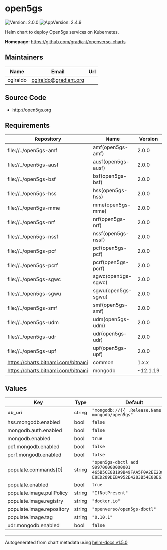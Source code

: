 # open5gs

![Version: 2.0.0](https://img.shields.io/badge/Version-2.0.0-informational?style=flat-square) ![AppVersion: 2.4.9](https://img.shields.io/badge/AppVersion-2.4.9-informational?style=flat-square)

Helm chart to deploy Open5gs services on Kubernetes.

**Homepage:** <https://github.com/gradiant/openverso-charts>

## Maintainers

| Name | Email | Url |
| ---- | ------ | --- |
| cgiraldo | cgiraldo@gradiant.org |  |

## Source Code

* <http://open5gs.org>

## Requirements

| Repository | Name | Version |
|------------|------|---------|
| file://../open5gs-amf | amf(open5gs-amf) | 2.0.0 |
| file://../open5gs-ausf | ausf(open5gs-ausf) | 2.0.0 |
| file://../open5gs-bsf | bsf(open5gs-bsf) | 2.0.0 |
| file://../open5gs-hss | hss(open5gs-hss) | 2.0.0 |
| file://../open5gs-mme | mme(open5gs-mme) | 2.0.0 |
| file://../open5gs-nrf | nrf(open5gs-nrf) | 2.0.0 |
| file://../open5gs-nssf | nssf(open5gs-nssf) | 2.0.0 |
| file://../open5gs-pcf | pcf(open5gs-pcf) | 2.0.0 |
| file://../open5gs-pcrf | pcrf(open5gs-pcrf) | 2.0.0 |
| file://../open5gs-sgwc | sgwc(open5gs-sgwc) | 2.0.0 |
| file://../open5gs-sgwu | sgwu(open5gs-sgwu) | 2.0.0 |
| file://../open5gs-smf | smf(open5gs-smf) | 2.0.0 |
| file://../open5gs-udm | udm(open5gs-udm) | 2.0.0 |
| file://../open5gs-udr | udr(open5gs-udr) | 2.0.0 |
| file://../open5gs-upf | upf(open5gs-upf) | 2.0.0 |
| https://charts.bitnami.com/bitnami | common | 1.x.x |
| https://charts.bitnami.com/bitnami | mongodb | ~12.1.19 |

## Values

| Key | Type | Default | Description |
|-----|------|---------|-------------|
| db_uri | string | `"mongodb://{{ .Release.Name }}-mongodb/open5gs"` |  |
| hss.mongodb.enabled | bool | `false` |  |
| mongodb.auth.enabled | bool | `false` |  |
| mongodb.enabled | bool | `true` |  |
| pcf.mongodb.enabled | bool | `false` |  |
| pcrf.mongodb.enabled | bool | `false` |  |
| populate.commands[0] | string | `"open5gs-dbctl add 999700000000001 465B5CE8B199B49FAA5F0A2EE238A6BC E8ED289DEBA952E4283B54E88E6183CA"` |  |
| populate.enabled | bool | `true` |  |
| populate.image.pullPolicy | string | `"IfNotPresent"` |  |
| populate.image.registry | string | `"docker.io"` |  |
| populate.image.repository | string | `"openverso/open5gs-dbctl"` |  |
| populate.image.tag | string | `"0.10.1"` |  |
| udr.mongodb.enabled | bool | `false` |  |

----------------------------------------------
Autogenerated from chart metadata using [helm-docs v1.5.0](https://github.com/norwoodj/helm-docs/releases/v1.5.0)
